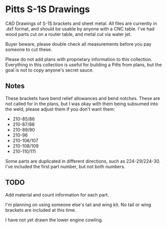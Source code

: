 # Pitts S-1S Drawings
CAD Drawings of S-1S brackets and sheet metal.  All files are currently in .dxf format, and should be usable by anyone with a CNC table.  I've had wood parts cut on a router table, and metal cut via water jet.

Buyer beware, please double check all measurements before you pay someone to cut these.

Please do not add plans with proprietary information to this collection.  Everything in this collection is useful for building a Pitts from plans, but the goal is not to copy anyone's secret sauce.

## Notes
These brackets have bend relief allowances and bend notches.  These are not called for in the plans, but I was okay with them being subsumed into the weld, please adjust them if you don't want them:
* 210-85/86
* 210-87/88
* 210-89/90
* 210-96
* 210-106/107
* 210-108/109
* 210-110/111

Some parts are duplicated in different directions, such as 224-29/224-30.  I've included the first part number, but not both numbers.

## TODO
Add material and count information for each part.

I'm planning on using someone else's tail and wing kit.  No tail or wing brackets are included at this time.

I have not yet drawn the lower engine cowling.
